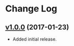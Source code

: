 # Change Log

## [v1.0.0](https://github.com/arsnebula/nebula-alert/releases/tag/v1.0.0) (2017-01-23)

- Added initial release.